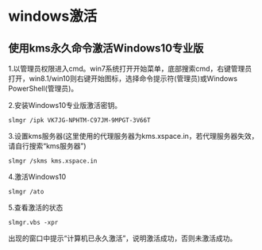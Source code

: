 # windows激活

## 使用kms永久命令激活Windows10专业版
1.以管理员权限进入cmd。win7系统打开开始菜单，底部搜索cmd，右键管理员打开，win8.1/win10则右键开始图标，选择命令提示符(管理员)或Windows PowerShell(管理员)。

2.安装Windows10专业版激活密钥。
```
slmgr /ipk VK7JG-NPHTM-C97JM-9MPGT-3V66T
```
3.设置kms服务器(这里使用的代理服务器为kms.xspace.in，若代理服务器失效，请自行搜索“kms服务器”)
```
slmgr /skms kms.xspace.in
```
4.激活Windows10
```
slmgr /ato
```

5.查看激活的状态
```
slmgr.vbs -xpr
```

出现的窗口中提示“计算机已永久激活”，说明激活成功，否则未激活成功。
